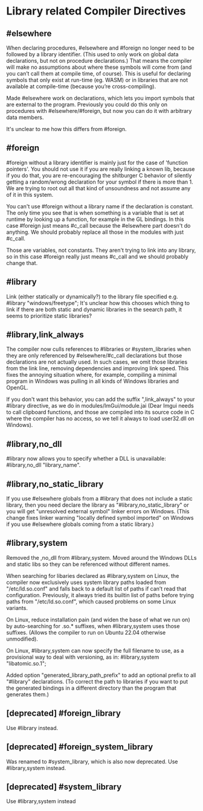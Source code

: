 # Library related Compiler Directives

## #elsewhere

When declaring procedures, #elsewhere and #foreign no longer need to be followed by a library identifier. (This used to only work on global data declarations, but not on procedure declarations.) That means the compiler will make no assumptions about where these symbols will come from (and you can’t call them at compile time, of course). This is useful for declaring symbols that only exist at run-time (eg. WASM) or in libraries that are not available at compile-time (because you’re cross-compiling).

Made #elsewhere work on declarations, which lets you import symbols that are external to the program. Previously you could do this only on procedures with #elsewhere/#foreign, but now you can do it with arbitrary data members.

It's unclear to me how this differs from #foreign.

## #foreign

#foreign without a library identifier is mainly just for the case of 'function pointers'. You should not use it if you are really linking a known lib, because if you do that, you are re-encouraging the shitburger C behavior of silently getting a random/wrong declaration for your symbol if there is more than 1. We are trying to root out all that kind of unsoundness and not assume any of it in this system.

You can't use #foreign without a library name if the declaration is constant. The only time you see that is when something is a variable that is set at runtime by looking up a function, for example in the GL bindings. In this case #foreign just means #c_call because the #elsewhere part doesn't do anything. We should probably replace all those in the modules with just #c_call.

Those are variables, not constants. They aren't trying to link into any library, so in this case #foreign really just means #c_call and we should probably change that.

## #library

Link (either statically or dynamically?) to the library file specified e.g. #library "windows/freetype";
It's unclear how this chooses which thing to link if there are both static and dynamic libraries in the seearch path, it seems to prioritize static libraries?

## #library,link_always

The compiler now culls references to #libraries or #system_libraries when they are only referenced by #elsewhere/#c_call declarations but those declarations are not actually used. In such cases, we omit those libraries from the link line, removing dependencies and improving link speed. This fixes the annoying situation where, for example, compiling a minimal program in Windows was pulling in all kinds of Windows libraries and OpenGL.

If you don't want this behavior, you can add the suffix ",link_always" to your #library directive, as we do in modules/ImGui/module.jai (Dear Imgui needs to call clipboard functions, and those are compiled into its source code in C where the compiler has no access, so we tell it always to load user32.dll on Windows).

## #library,no_dll

#library now allows you to specify whether a DLL is unavailable: #library,no_dll "library_name".

## #library,no_static_library

If you use #elsewhere globals from a #library that does not include a static library, then you need declare the library as "#library,no_static_library" or you will get "unresolved external symbol" linker errors on Windows. (This change fixes linker warning "locally defined symbol imported" on Windows if you use #elsewhere globals coming from a static library.)

## #library,system

Removed the ,no_dll from #library,system. Moved around the Windows DLLs and static libs so they can be referenced without different names.

When searching for libaries declared as #library,system on Linux, the compiler now exclusively uses system library paths loaded from "/etc/ld.so.conf" and falls back to a default list of paths if can’t read that configuration. Previously, it always tried its builtin list of paths before trying paths from "/etc/ld.so.conf", which caused problems on some Linux variants.

On Linux, reduce installation pain (and widen the base of what we run on) by auto-searching for .so.* suffixes, when #library,system uses those suffixes. (Allows the compiler to run on Ubuntu 22.04 otherwise unmodified).

On Linux, #library,system can now specify the full filename to use, as a provisional way to deal with versioning, as in: #library,system "libatomic.so.1";

Added option "generated_library_path_prefix" to add an optional prefix to all "#library" declarations. (To correct the path to libraries if you want to put the generated bindings in a different directory than the program that generates them.)

## [deprecated] #foreign_library

Use #library instead.

## [deprecated] #foreign_system_library

Was renamed to #system_library, which is also now deprecated. Use #library,system instead.

## [deprecated] #system_library

Use #library,system instead

